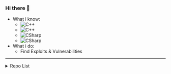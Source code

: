 ### Hi there 👋
  - What i know:
    - ![C++](https://img.shields.io/badge/-Reverse%20Engineering-fff?&logo=Reverse&logoColor=00599C)
    - ![C++](https://img.shields.io/badge/-C++-fff?&logo=c%2b%2b&logoColor=00599C)
    - ![CSharp](https://img.shields.io/badge/-CSharp-fff?&logo=c-sharp&logoColor=blue)
    - ![CSharp](https://img.shields.io/badge/-Swift-fff?&logo=Swift&logoColor=00599C)
  - What i do:
    - Find Exploits & Vulnerabilities

-------

<details Closed>
  <summary>Repo List</summary>
  <p>No repo yet lol</p>
</details>

<!--
**pwd0kernel/pwd0kernel** is a ✨ _special_ ✨ repository because its `README.md` (this file) appears on your GitHub profile.

Here are some ideas to get you started:

- 🔭 I’m currently working on ...
- 🌱 I’m currently learning ...
- 👯 I’m looking to collaborate on ...
- 🤔 I’m looking for help with ...
- 💬 Ask me about ...
- 📫 How to reach me: ...
- 😄 Pronouns: ...
- ⚡ Fun fact: ...
-->
